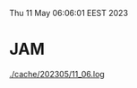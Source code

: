 Thu 11 May 06:06:01 EEST 2023
# JAM
<a href='./cache/202305/11_06.log'>./cache/202305/11_06.log</a>
